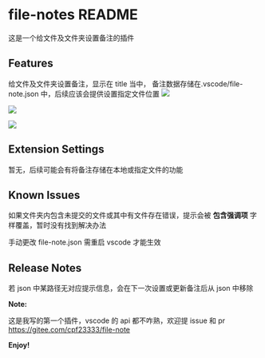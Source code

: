 # file-notes README

这是一个给文件及文件夹设置备注的插件

## Features

给文件及文件夹设置备注，显示在 title 当中，
备注数据存储在.vscode/file-note.json 中，后续应该会提供设置指定文件位置
![](https://gitee.com/cpf23333/file-note/raw/master/images/setting.png)

![](https://gitee.com/cpf23333/file-note/raw/master/images/noteScreen.png)

![](https://gitee.com/cpf23333/file-note/raw/master/images/longNoteScreen.png)

## Extension Settings

暂无，后续可能会有将备注存储在本地或指定文件的功能

## Known Issues

如果文件夹内包含未提交的文件或其中有文件存在错误，提示会被 <b>包含强调项</b> 字样覆盖，暂时没有找到解决办法

手动更改 file-note.json 需重启 vscode 才能生效

## Release Notes

若 json 中某路径无对应提示信息，会在下一次设置或更新备注后从 json 中移除


**Note:**

这是我写的第一个插件，vscode 的 api 都不咋熟，欢迎提 issue 和 pr
https://gitee.com/cpf23333/file-note

**Enjoy!**
